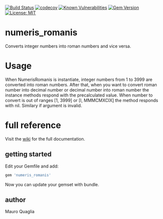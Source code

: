 [![Build Status](https://travis-ci.org/MauroQuaglia/numeris_romanis.svg?branch=master)](https://travis-ci.org/MauroQuaglia/numeris_romanis)
[![codecov](https://codecov.io/gh/MauroQuaglia/numeris_romanis/branch/master/graph/badge.svg)](https://codecov.io/gh/MauroQuaglia/numeris_romanis)
[![Known Vulnerabilities](https://snyk.io//test/github/MauroQuaglia/numeris_romanis/badge.svg?targetFile=Gemfile.lock)](https://snyk.io//test/github/MauroQuaglia/numeris_romanis?targetFile=Gemfile.lock)
[![Gem Version](https://badge.fury.io/rb/numeris_romanis.svg)](https://badge.fury.io/rb/numeris_romanis)
[![License: MIT](https://img.shields.io/badge/License-MIT-yellow.svg)](https://opensource.org/licenses/MIT)


# numeris_romanis
Converts integer numbers into roman numbers and vice versa.

# Usage
When NumerisRomanis is instantiate, integer numbers from 1 to 3999 are converted into roman numbers.
After that, when you want to convert roman number into decimal number or decimal number into roman number the instance methods respond with the precalculated value.
When number to convert is out of ranges [1, 3999] or [I, MMMCMXCIX] the method responds with nil. Similary if argument is invalid.

# full reference
Visit the [wiki](https://github.com/MauroQuaglia/numeris_romanis/wiki) for the full documentation.

## getting started
Edit your Gemfile and add:
```ruby
gem 'numeris_romanis'
```
Now you can update your gemset with bundle.

## author
Mauro Quaglia